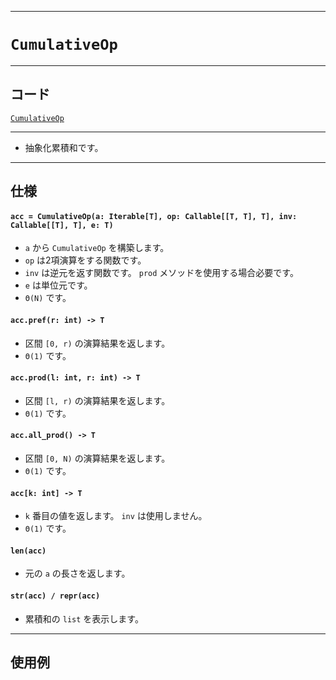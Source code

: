 _____

# `CumulativeOp`

_____

## コード

[`CumulativeOp`](https://github.com/titan-23/Library_py/blob/main/DataStructures/CumulativeSum/CumulativeOp.py)
<!-- code=https://github.com/titan-23/Library_py/blob/main/DataStructures\CumulativeSum\CumulativeOp.py -->

_____

- 抽象化累積和です。  

_____

## 仕様

#### `acc = CumulativeOp(a: Iterable[T], op: Callable[[T, T], T], inv: Callable[[T], T], e: T)`

- `a` から `CumulativeOp` を構築します。
- `op` は2項演算をする関数です。
- `inv` は逆元を返す関数です。 `prod` メソッドを使用する場合必要です。
- `e` は単位元です。
- `Θ(N)` です。

#### `acc.pref(r: int) -> T`

- 区間 `[0, r)` の演算結果を返します。
- `Θ(1)` です。

#### `acc.prod(l: int, r: int) -> T`

- 区間 `[l, r)` の演算結果を返します。
- `Θ(1)` です。

#### `acc.all_prod() -> T`

- 区間 `[0, N)` の演算結果を返します。
- `Θ(1)` です。

#### `acc[k: int] -> T`

- `k` 番目の値を返します。 `inv` は使用しません。
- `Θ(1)` です。

#### `len(acc)`

- 元の `a` の長さを返します。

#### `str(acc) / repr(acc)`

- 累積和の `list` を表示します。

_____

## 使用例

```python
```
